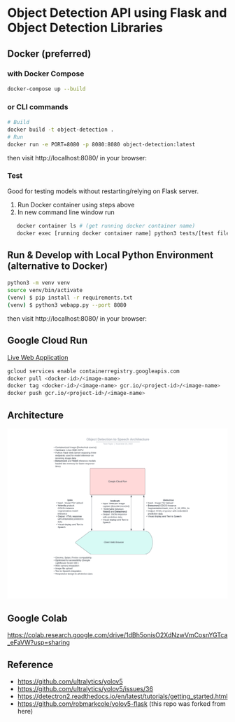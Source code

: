 # Object Detection API using Flask and Object Detection Libraries

## Docker (preferred)

### with Docker Compose

```sh
docker-compose up --build
```

### or CLI commands

```sh
# Build
docker build -t object-detection .
# Run
docker run -e PORT=8080 -p 8080:8080 object-detection:latest

```

then visit http://localhost:8080/ in your browser:

### Test

Good for testing models without restarting/relying on Flask server.

1. Run Docker container using steps above
2. In new command line window run

```sh
   docker container ls # (get running docker container name)
   docker exec [running docker container name] python3 tests/[test file name]
```

## Run & Develop with Local Python Environment (alternative to Docker)

```sh
python3 -m venv venv
source venv/bin/activate
(venv) $ pip install -r requirements.txt
(venv) $ python3 webapp.py --port 8080
```

then visit http://localhost:8080/ in your browser:

## Google Cloud Run

[Live Web Application](https://object-detection-qq4ppihdsa-uc.a.run.app/)

```sh
gcloud services enable containerregistry.googleapis.com
docker pull <docker-id>/<image-name>
docker tag <docker-id>/<image-name> gcr.io/<project-id>/<image-name>
docker push gcr.io/<project-id>/<image-name>
```

## Architecture

![architecture](./docs/images/architecture.png)

## Google Colab
https://colab.research.google.com/drive/1dBh5onisO2XdNzwVmCosnYGTca_eFaVW?usp=sharing

## Reference

- https://github.com/ultralytics/yolov5
- https://github.com/ultralytics/yolov5/issues/36
- https://detectron2.readthedocs.io/en/latest/tutorials/getting_started.html
- https://github.com/robmarkcole/yolov5-flask (this repo was forked from here)
